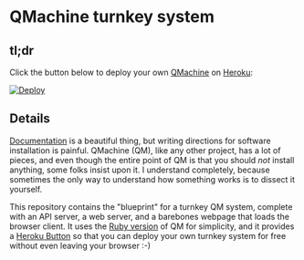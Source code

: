 QMachine turnkey system
=======================

tl;dr
-----

Click the button below to deploy your own [QMachine](https://www.qmachine.org)
on [Heroku](https://www.heroku.com):

[![Deploy](https://www.herokucdn.com/deploy/button.svg)](https://heroku.com/deploy?template=https://github.com/qmachine/qm-ruby-turnkey)


Details
-------

[Documentation](https://docs.qmachine.org) is a beautiful thing, but writing
directions for software installation is painful. QMachine (QM), like any other
project, has a lot of pieces, and even though the entire point of QM is that
you should *not* install anything, some folks insist upon it. I understand
completely, because sometimes the only way to understand how something works is
to dissect it yourself.

This repository contains the "blueprint" for a turnkey QM system, complete with
an API server, a web server, and a barebones webpage that loads the browser
client. It uses the
[Ruby version](https://docs.qmachine.org/en/latest/ruby.html)
of QM for simplicity, and it provides a
[Heroku Button](https://devcenter.heroku.com/articles/heroku-button)
so that you can deploy your own turnkey system for free without even leaving
your browser :-)


